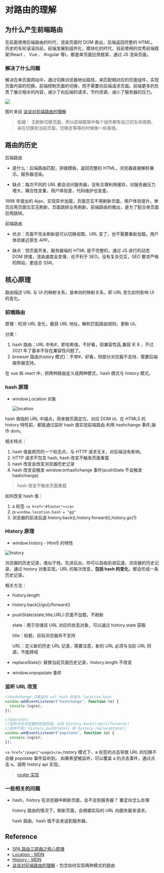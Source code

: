 # 对路由的理解

## 为什么产生前端路由

在前面使用后端路由的时代，渲染页面时 DOM 直出，后端返回完整的 HTML。历史的车轮滚滚向前，前端发展到组件化，模块化的时代，目前使用的优秀前端框架(React 、 Vue 、 Angular 等)，都是单页面应用框架，通过 JS 渲染页面。

### 解决了什么问题

解决在单页面网站中，通过切换浏览器地址路径，来匹配相对应的页面组件，实现页面内容的切换。前端控制页面的切换，而不需要向后端请求页面。前端更多的负责了展示相关的内容，减少了向后端的请求，节约资源，减小了服务器的压力。

![](https://s2.loli.net/2022/03/05/DJ3zv4mXkif2NeQ.png)

图片来自 [谈谈对前端路由的理解](https://juejin.cn/post/6917523941435113486#heading-0)

> 拓展： 无刷新切换页面，所以前端框架中每个组件都有自己的生命周期，来在切换到当前页面，切换走等等的时候做一些事情。

## 路由的历史

后端路由

- 是什么：后端路由匹配，拼接模板，返回完整的 HTML，浏览器直接解析展示。服务器渲染。

- 缺点：每次不同的 URL 都会访问服务器，没有合理利用缓存，对服务器压力增大，耦合性变重，用户体验差，代码维护也变差。

1998 年提出的 Ajax，实现异步加载，页面交互不用刷新页面，用户体验提升。单页应用页面交互无刷新，页面跳转业务刷新，前端路由的推出，是为了配合单页面应用跳转。

前端路由

- 优点：页面不完全刷新就可以切换视图，URL 变了，也不需要重新加载，用户体验接近原生 APP。

- 缺点：但页面开发，服务器端的 HTML 是不完整的，通过 JS 进行的动态 DOM 拼接，渲染速度会变慢，也不利于 SEO。没有复杂交互，SEO 要求严格的网站，更适合 SSR。

## 核心原理

路由描述 URL 与 UI 的映射关系，是单向的映射关系，即 URL 变化如何影响 UI 的变化。

### 前端路由

原理：检测 URL 变化，截获 URL 地址，解析匹配路由规则，更新 UI。

分类：

1. hash 路由：URL 中有#，即哈希值，不好看，但兼容性高,兼容 IE 8 ，不过 2021 年了基本不存在兼容性问题了。
2. browser 路由(history 模式)：不带#，好看，但部分浏览器不支持，需要后端服务器支持。

在 vue 和 react 中，把两种路由定义成两种模式，hash 模式与 history 模式。

### hash 原理

- window.Location 对象

  ![location](https://i.loli.net/2021/07/16/u67A4ixONwfjKbt.png)

hash 值指的 URL 中锚点，用来做页面定位，对应 DOM id，在 HTML5 的 history 特性前，都是通过监听 hash 值实现前端路由.利用 hashchange 事件,操作 dom。

相关特点：

1. hash 值是网页的一个标志点，与 HTTP 请求无关，对后端没有影响。
2. HTTP 请求不包含 hash, hash 改变不触发页面重载
3. hash 改变会改变浏览器历史记录
4. hash 改变会触发 window.onhashchange 事件(pushState 不会触发 hashchange)

> hash 改变不触发页面重载

如何改变 hash 值：

1. a 标签 `<a href="#footer"></a>`
2. js `window.location.hash = "gg"`
3. 浏览器的前进后退 history.back(),history.forward(),history.go(1)

### History 原理

- window.history - Html5 的特性

![history](https://i.loli.net/2021/07/16/5I4JETHks2qgdMB.png)

浏览器的历史记录，类似于栈，先进后出，你可以自由前进后退。浏览器的历史记录，通过 history 对象实现。URL 的每次改变，**包括 hash 的变化**，都会形成一条历史记录。

相关方法：

- history.length
- history.back()/go()/forward()
- pushState(state,title,URL):页面不加载，不刷新

  state：用于存储该 URL 对应的状态对象，可以通过 history.state 获取

  title：标题，目前浏览器并不支持

  URL：定义新的历史 URL 记录，需要注意，新的 URL 必须与当前 URL 同源，不能跨域

- replaceState(): 替换当前页面历史记录，history.length 不改变
- window.onpopstate 事件

### 监听 URL 改变

```js
//hashchange:只能监听 url hash 的变化 location.hash
window.addEventListener("hashchange", function (e) {
  console.log(e);
});

//popstate:
//监听点击浏览器的前进后退，以及 history.back()/go()/forward()
//监听不到: history.pushState() 和 history.replaceState()
window.addEventListener("popstate", function (e) {
  console.log(e);
});
```

`<a href="/page1">page1</a>`,history 模式下，a 标签的点击导致 URL 的切换不会被 popstate 事件监听到。 如果希望被监听，可以覆盖 a 的点击事件，通过点击 a，调用 history api 实现。

> [router 实现](https://github.com/brightzoe/Playground/tree/master/router)

### 一些相关的问题

- hash，history 在浏览器中刷新页面，会不会到服务器？ 重定向怎么处理

  history 路由的情况下，刷新页面，会根据实际的 URL 向服务器发请求。

  hash 路由，hash 值不会发送到服务器。

## Reference

- [SPA 路由三部曲之核心原理](https://juejin.cn/post/6895882310458343431#heading-0)
- [Location - MDN](https://developer.mozilla.org/zh-CN/docs/Web/API/Location)
- [History - MDN](https://developer.mozilla.org/zh-CN/docs/Web/API/History)
- [谈谈对前端路由的理解](https://juejin.cn/post/6917523941435113486#heading-0) - 包含如何实现两种模式的路由
